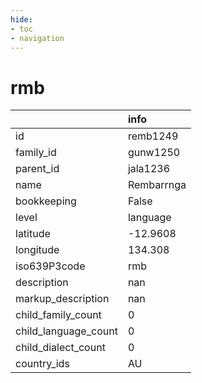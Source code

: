 ```yaml
---
hide:
- toc
- navigation
---
```

# rmb
|                      | info       |
|:---------------------|:-----------|
| id                   | remb1249   |
| family_id            | gunw1250   |
| parent_id            | jala1236   |
| name                 | Rembarrnga |
| bookkeeping          | False      |
| level                | language   |
| latitude             | -12.9608   |
| longitude            | 134.308    |
| iso639P3code         | rmb        |
| description          | nan        |
| markup_description   | nan        |
| child_family_count   | 0          |
| child_language_count | 0          |
| child_dialect_count  | 0          |
| country_ids          | AU         |